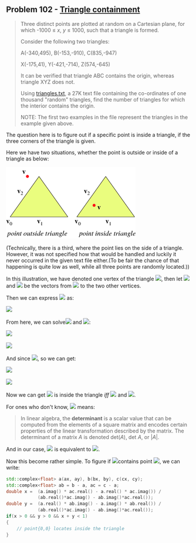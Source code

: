## Problem 102 - [Triangle containment](https://projecteuler.net/problem=102)

>   Three distinct points are plotted at random on a Cartesian plane, for which -1000 ≤ *x*, *y* ≤ 1000, such that a triangle is formed.
>
>   Consider the following two triangles:
>
>   A(-340,495), B(-153,-910), C(835,-947)
>
>   X(-175,41), Y(-421,-714), Z(574,-645)
>
>   It can be verified that triangle ABC contains the origin, whereas triangle XYZ does not.
>
>   Using [triangles.txt](https://projecteuler.net/project/resources/p102_triangles.txt), a 27K text file containing the co-ordinates of one thousand "random" triangles, find the number of triangles for which the interior contains the origin.
>
>   NOTE: The first two examples in the file represent the triangles in the example given above.

The question here is to figure out if a specific point is inside a triangle, if the three corners of the triangle is given.

Here we have two situations, whether the point is outside or inside of a triangle as below:

![PointInsideTriangle](PointInsideTriangle.gif)

(Technically, there is a third, where the point lies on the side of a triangle. However, it was not specified how that would be handled and luckily it never occurred in the given text file either.(To be fair the chance of that happening is quite low as well, while all three points are randomly located.))

In this illustration, we have denoted one vertex of the triangle ![ ](https://render.githubusercontent.com/render/math?math=V_{0}), then let ![ ](https://render.githubusercontent.com/render/math?math=V_{1}) and ![ ](https://render.githubusercontent.com/render/math?math=V_{2}) be the vectors from ![ ](https://render.githubusercontent.com/render/math?math=V_{0}) to the two other vertices.

Then we can express ![ ](https://render.githubusercontent.com/render/math?math=V) as:

![ ](https://render.githubusercontent.com/render/math?math=V=V_0%2Bx%20\cdot%20V_1%2By%20\cdot%20V_2)

From here, we can solve![](https://render.githubusercontent.com/render/math?math=x) and ![](https://render.githubusercontent.com/render/math?math=y):

![](https://render.githubusercontent.com/render/math?math=x%20=%20\frac{\det(VV_2)-\det(V_0V_2)}{\det(V_1V_2)})

![](https://render.githubusercontent.com/render/math?math=y%20=%20-\frac{\det(VV_1)-\det(V_0V_1)}{\det(V_1V_2)})

And since ![](https://render.githubusercontent.com/render/math?math=V%20=%20%5C%7B0,%200%5C%7D), so we can get:



![](https://render.githubusercontent.com/render/math?math=x%20=%20-\frac{\det(V_0V_2)}{\det(V_1V_2)})

![](https://render.githubusercontent.com/render/math?math=y%20=%20\frac{\det(V_0V_1)}{\det(V_1V_2)})

Now we can get ![](https://render.githubusercontent.com/render/math?math=V) is inside the triangle *iff* ![](https://render.githubusercontent.com/render/math?math=x,%20y>0) and ![](https://render.githubusercontent.com/render/math?math=a%20%2Bb<1).

For ones who don't know, ![](https://render.githubusercontent.com/render/math?math=\det) means:

>   In linear algebra, the **determinant** is a scalar value that can be computed from the elements of a square matrix and encodes certain properties of the linear transformation described by the matrix. The determinant of a matrix *A* is denoted det(*A*), det *A*, or |*A*|.

And in our case, ![](https://render.githubusercontent.com/render/math?math=\det(V_0V_2)) is equivalent to ![](https://render.githubusercontent.com/render/math?math=V_{0_x}\cdot%20V_{2_y}%20-%20V_{0_y}\cdot%20V_{2_x}).

Now this become rather simple. To figure if ![](https://render.githubusercontent.com/render/math?math=\triangle%20ABC)contains point ![](https://render.githubusercontent.com/render/math?math=\{0,%200\}), we can write:

```cpp
std::complex<float> a(ax, ay), b(bx, by), c(cx, cy);
std::complex<float> ab = b - a, ac = c - a;
double x = 	(a.imag() * ac.real() - a.real() * ac.imag()) /
    		(ab.real()*ac.imag() - ab.imag()*ac.real());
double y = 	(a.real() * ab.imag() - a.imag() * ab.real()) /
    		(ab.real()*ac.imag() - ab.imag()*ac.real());
if(x > 0 && y > 0 && x + y < 1)
{
    // point{0,0} locates inside the triangle
}
```

